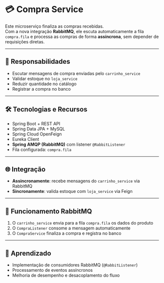 # 💳 Compra Service

Este microserviço finaliza as compras recebidas.  
Com a nova integração **RabbitMQ**, ele escuta automaticamente a fila `compra.fila` e processa as compras de forma **assíncrona**, sem depender de requisições diretas.

---

## 🎯 Responsabilidades

- Escutar mensagens de compra enviadas pelo `carrinho_service`
- Validar estoque no `loja_service`
- Reduzir quantidade no catálogo
- Registrar a compra no banco

---

## 🛠️ Tecnologias e Recursos

- Spring Boot + REST API
- Spring Data JPA + MySQL
- Spring Cloud OpenFeign
- Eureka Client
- **Spring AMQP (RabbitMQ)** com listener `@RabbitListener`
- Fila configurada: `compra.fila`

---

## 🌐 Integração

- **Assincronamente**: recebe mensagens do `carrinho_service` via RabbitMQ
- **Sincronamente**: valida estoque com `loja_service` via Feign

---

## 🚀 Funcionamento RabbitMQ

1. O `carrinho_service` envia para a fila `compra.fila` os dados do produto
2. O `CompraListener` consome a mensagem automaticamente
3. O `CompraService` finaliza a compra e registra no banco

---

## 🧠 Aprendizado

- Implementação de consumidores RabbitMQ (`@RabbitListener`)
- Processamento de eventos assíncronos
- Melhoria de desempenho e desacoplamento do fluxo
